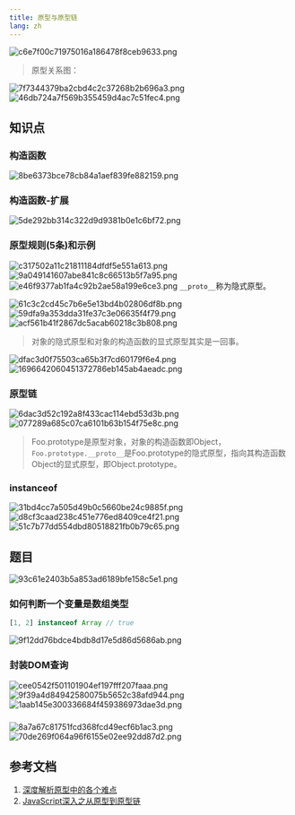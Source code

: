 ```yaml
---
title: 原型与原型链
lang: zh
---
```

![c6e7f00c71975016a186478f8ceb9633.png](evernotecid://AC85336C-B325-443E-8ED7-E6554790A944/appyinxiangcom/10797539/ENResource/p1153)
>原型关系图：

![7f7344379ba2cbd4c2c37268b2b696a3.png](evernotecid://AC85336C-B325-443E-8ED7-E6554790A944/appyinxiangcom/10797539/ENResource/p1154)
![46db724a7f569b355459d4ac7c51fec4.png](evernotecid://AC85336C-B325-443E-8ED7-E6554790A944/appyinxiangcom/10797539/ENResource/p1172)

## 知识点
### 构造函数
![8be6373bce78cb84a1aef839fe882159.png](evernotecid://AC85336C-B325-443E-8ED7-E6554790A944/appyinxiangcom/10797539/ENResource/p1019)
### 构造函数-扩展
![5de292bb314c322d9d9381b0e1c6bf72.png](evernotecid://AC85336C-B325-443E-8ED7-E6554790A944/appyinxiangcom/10797539/ENResource/p1021)
### 原型规则(5条)和示例
![c317502a11c21811184dfdf5e551a613.png](evernotecid://AC85336C-B325-443E-8ED7-E6554790A944/appyinxiangcom/10797539/ENResource/p1022)
![9a049141607abe841c8c66513b5f7a95.png](evernotecid://AC85336C-B325-443E-8ED7-E6554790A944/appyinxiangcom/10797539/ENResource/p1023)
![e46f9377ab1fa4c92b2ae58a199e6ce3.png](evernotecid://AC85336C-B325-443E-8ED7-E6554790A944/appyinxiangcom/10797539/ENResource/p1024)
`__proto__`称为隐式原型。

![61c3c2cd45c7b6e5e13bd4b02806df8b.png](evernotecid://AC85336C-B325-443E-8ED7-E6554790A944/appyinxiangcom/10797539/ENResource/p1026)
![59dfa9a353dda31fe37c3e06635f4f79.png](evernotecid://AC85336C-B325-443E-8ED7-E6554790A944/appyinxiangcom/10797539/ENResource/p1027)
![acf561b41f2867dc5acab60218c3b808.png](evernotecid://AC85336C-B325-443E-8ED7-E6554790A944/appyinxiangcom/10797539/ENResource/p1030)
>对象的隐式原型和对象的构造函数的显式原型其实是一回事。

![dfac3d0f75503ca65b3f7cd60179f6e4.png](evernotecid://AC85336C-B325-443E-8ED7-E6554790A944/appyinxiangcom/10797539/ENResource/p1031)
![1696642060451372786eb145ab4aeadc.png](evernotecid://AC85336C-B325-443E-8ED7-E6554790A944/appyinxiangcom/10797539/ENResource/p1033)
### 原型链
![6dac3d52c192a8f433cac114ebd53d3b.png](evernotecid://AC85336C-B325-443E-8ED7-E6554790A944/appyinxiangcom/10797539/ENResource/p1034)
![077289a685c07ca6101b63b154f75e8c.png](evernotecid://AC85336C-B325-443E-8ED7-E6554790A944/appyinxiangcom/10797539/ENResource/p1035)
>Foo.prototype是原型对象，对象的构造函数即Object，`Foo.prototype.__proto__`是Foo.prototype的隐式原型，指向其构造函数Object的显式原型，即Object.prototype。

### instanceof
![31bd4cc7a505d49b0c5660be24c9885f.png](evernotecid://AC85336C-B325-443E-8ED7-E6554790A944/appyinxiangcom/10797539/ENResource/p1036)
![d8cf3caad238c451e776ed8409ce4f21.png](evernotecid://AC85336C-B325-443E-8ED7-E6554790A944/appyinxiangcom/10797539/ENResource/p1037)
![51c7b77dd554dbd80518821fb0b79c65.png](evernotecid://AC85336C-B325-443E-8ED7-E6554790A944/appyinxiangcom/10797539/ENResource/p1044)

## 题目
![93c61e2403b5a853ad6189bfe158c5e1.png](evernotecid://AC85336C-B325-443E-8ED7-E6554790A944/appyinxiangcom/10797539/ENResource/p1016)

### 如何判断一个变量是数组类型
```js
[1, 2] instanceof Array // true
```
![9f12dd76bdce4bdb8d17e5d86d5686ab.png](evernotecid://AC85336C-B325-443E-8ED7-E6554790A944/appyinxiangcom/10797539/ENResource/p1038)
### 封装DOM查询
![cee0542f501101904ef197fff207faaa.png](evernotecid://AC85336C-B325-443E-8ED7-E6554790A944/appyinxiangcom/10797539/ENResource/p1039)
![9f39a4d84942580075b5652c38afd944.png](evernotecid://AC85336C-B325-443E-8ED7-E6554790A944/appyinxiangcom/10797539/ENResource/p1042)
![1aab145e300336684f459386973dae3d.png](evernotecid://AC85336C-B325-443E-8ED7-E6554790A944/appyinxiangcom/10797539/ENResource/p1043)

###
![8a7a67c81751fcd368fcd49ecf6b1ac3.png](evernotecid://AC85336C-B325-443E-8ED7-E6554790A944/appyinxiangcom/10797539/ENResource/p1040)
![70de269f064a96f6155e02ee92dd87d2.png](evernotecid://AC85336C-B325-443E-8ED7-E6554790A944/appyinxiangcom/10797539/ENResource/p1041)

## 参考文档
1. [深度解析原型中的各个难点](https://github.com/KieSun/Dream/issues/2)
2. [JavaScript深入之从原型到原型链](https://github.com/mqyqingfeng/Blog/issues/2)
